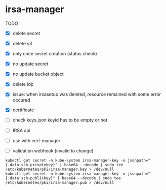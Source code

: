 # irsa-manager

TODO

- [x] delete secret
- [x] delete s3
- [x] only once secret creation (status check)
- [x] no update secret
- [x] no update bucket object
- [x] delete idp
- [x] issue: when irsasetup was deleted, resource remained with some error occured
- [x] certificate
- [ ] check keys.json keyid has to be empty or not
- [ ] IRSA api
- [ ] use with cert-manager

- [ ] validation webhook (invalid to change)

```
kubectl get secret -n kube-system irsa-manager-key -o jsonpath="{.data.ssh-privatekey}" | base64 --decode | sudo tee /etc/kubernetes/pki/irsa-manager.key > /dev/null
kubectl get secret -n kube-system irsa-manager-key -o jsonpath="{.data.ssh-publickey}" | base64 --decode | sudo tee /etc/kubernetes/pki/irsa-manager.pub > /dev/null
```
